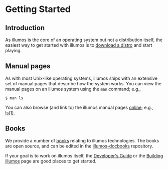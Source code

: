 # Getting Started

## Introduction

As illumos is the core of an operating system but not a distribution itself,
the easiest way to get started with illumos is to [download a
distro](../about/distro.md) and start playing.

## Manual pages

As with most Unix-like operating systems, illumos ships with an extensive
set of manual pages that describe how the system works.  You can view the
manual pages on an illumos system using the `man` command; e.g.,

```
$ man ls
```

You can also browse (and link to) the illumos manual pages [online](https://illumos.org/man); e.g., [ls(1)](https://illumos.org/man/1/ls).

## Books

We provide a number of [books](https://illumos.org/books) relating to illumos
technologies.  The books are open source, and can be edited in the
[illumos-docbooks](https://github.com/illumos/illumos-docbooks) repository.

If your goal is to work on illumos itself, the [Developer's
Guide](https://illumos.org/books/dev/) or the [Building
illumos](../developers/build.md) page are good places to get started.
